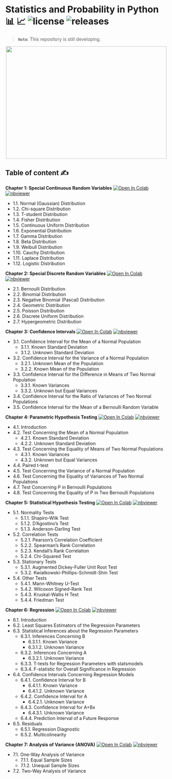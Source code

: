 # Statistics and Probability in Python 📊 📈 ![license](https://img.shields.io/github/license/Pegah-Ardehkhani/Statistics-and-Probability-in-Python.svg) ![releases](https://img.shields.io/github/release/Pegah-Ardehkhani/Statistics-and-Probability-in-Python.svg)

> **`Note`**: This repository is still developing.

<p align="center"> 
  <img width="500" height="350" src="https://cdn.dribbble.com/users/962944/screenshots/14138307/media/ca3377660c3d2053c9d91ac175871429.gif"> 
</p>

## Table of content ✍️

**Chapter 1: Special Continuous Random Variables** <a href="https://colab.research.google.com/github/Pegah-Ardehkhani/Statistics-and-Probability-in-Python/blob/main/Chapter%201%20Special%20Continuous%20Random%20Variables.ipynb" target="_parent\"><img src="https://colab.research.google.com/assets/colab-badge.svg" alt="Open In Colab"/></a> [![nbviewer](https://img.shields.io/badge/render-nbviewer-orange.svg)](https://nbviewer.org/github/Pegah-Ardehkhani/Statistics-and-Probability-in-Python/blob/main/Chapter%201%20Special%20Continuous%20Random%20Variables.ipynb)

- 1.1. Normal (Gaussian) Distribution
- 1.2. Chi-square Distribution
- 1.3. T-student Distribution
- 1.4. Fisher Distribution
- 1.5. Continuous Uniform Distribution
- 1.6. Exponential Distribution
- 1.7. Gamma Distribution
- 1.8. Beta Distribution
- 1.9. Weibull Distribution
- 1.10. Cauchy Distribution
- 1.11. Laplace Distribution
- 1.12. Logistic Distribution

**Chapter 2: Special Discrete Random Variables** <a href="https://colab.research.google.com/github/Pegah-Ardehkhani/Statistics-and-Probability-in-Python/blob/main/Chapter%202%20Special%20Discrete%20Random%20Variables.ipynb" target="_parent\"><img src="https://colab.research.google.com/assets/colab-badge.svg" alt="Open In Colab"/></a> [![nbviewer](https://img.shields.io/badge/render-nbviewer-orange.svg)](https://nbviewer.org/github/Pegah-Ardehkhani/Statistics-and-Probability-in-Python/blob/main/Chapter%202%20Special%20Discrete%20Random%20Variables.ipynb)

- 2.1. Bernoulli Distribution
- 2.2. Binomial Distribution
- 2.3. Negative Binomial (Pascal) Distribution
- 2.4. Geometric Distribution
- 2.5. Poisson Distribution
- 2.6. Discrete Uniform Distribution
- 2.7. Hypergeometric Distribution

**Chapter 3: Confidence Intervals** <a href="https://colab.research.google.com/github/Pegah-Ardehkhani/Statistics-and-Probability-in-Python/blob/main/Chapter%203%20Confidence%20Intervals.ipynb" target="_parent\"><img src="https://colab.research.google.com/assets/colab-badge.svg" alt="Open In Colab"/></a> [![nbviewer](https://img.shields.io/badge/render-nbviewer-orange.svg)](https://nbviewer.org/github/Pegah-Ardehkhani/Statistics-and-Probability-in-Python/blob/main/Chapter%203%20Confidence%20Intervals.ipynb)

- 3.1. Confidence Interval for the Mean of a Normal Population
  - 3.1.1. Known Standard Deviation
  - 3.1.2. Unknown Standard Deviation
- 3.2. Confidence Interval for the Variance of a Normal Population
  - 3.2.1. Unknown Mean of the Population
  - 3.2.2. Known Mean of the Population
- 3.3. Confidence Interval for the Difference in Means of Two Normal Population
  - 3.3.1. Known Variances
  - 3.3.2. Unknown but Equal Variances
- 3.4. Confidence Interval for the Ratio of Variances of Two Normal Populations
- 3.5. Confidence Interval for the Mean of a Bernoulli Random Variable

**Chapter 4: Parametric Hypothesis Testing** <a href="https://colab.research.google.com/github/Pegah-Ardehkhani/Statistics-and-Probability-in-Python/blob/main/Chapter%204%20Parametric%20Hypothesis%20Testing.ipynb" target="_parent\"><img src="https://colab.research.google.com/assets/colab-badge.svg" alt="Open In Colab"/></a> [![nbviewer](https://img.shields.io/badge/render-nbviewer-orange.svg)](https://nbviewer.org/github/Pegah-Ardehkhani/Statistics-and-Probability-in-Python/blob/main/Chapter%204%20Parametric%20Hypothesis%20Testing.ipynb)

- 4.1. Introduction
- 4.2. Test Concerning the Mean of a Normal Population
  - 4.2.1. Known Standard Deviation
  - 4.2.2. Unknown Standard Deviation
- 4.3. Test Concerning the Equality of Means of Two Normal Populations
  - 4.3.1. Known Variances
  - 4.3.2. Unknown but Equal Variances
- 4.4. Paired t-test
- 4.5. Test Concerning the Variance of a Normal Population
- 4.6. Test Concerning the Equality of Variances of Two Normal Populations
- 4.7. Test Concerning P in Bernoulli Populations
- 4.8. Test Concerning the Equality of P in Two Bernoulli Populations

**Chapter 5: Statistical Hypothesis Testing** <a href="https://colab.research.google.com/github/Pegah-Ardehkhani/Statistics-and-Probability-in-Python/blob/main/Chapter%205%20Statistical%20Hypothesis%20Testing.ipynb" target="_parent\"><img src="https://colab.research.google.com/assets/colab-badge.svg" alt="Open In Colab"/></a> [![nbviewer](https://img.shields.io/badge/render-nbviewer-orange.svg)](https://nbviewer.org/github/Pegah-Ardehkhani/Statistics-and-Probability-in-Python/blob/main/Chapter%205%20Statistical%20Hypothesis%20Testing.ipynb)

- 5.1. Normality Tests
  - 5.1.1. Shapiro-Wilk Test
  - 5.1.2. D’Agostino’s  Test
  - 5.1.3. Anderson-Darling Test
- 5.2. Correlation Tests
  - 5.2.1. Pearson’s Correlation Coefficient
  - 5.2.2. Spearman’s Rank Correlation
  - 5.2.3. Kendall’s Rank Correlation
  - 5.2.4. Chi-Squared Test
- 5.3. Stationary Tests
  - 5.3.1. Augmented Dickey-Fuller Unit Root Test
  - 5.3.2. Kwiatkowski-Phillips-Schmidt-Shin Test
- 5.4. Other Tests
  - 5.4.1. Mann-Whitney U-Test
  - 5.4.2. Wilcoxon Signed-Rank Test
  - 5.4.3. Kruskal-Wallis H Test
  - 5.4.4. Friedman Test

**Chapter 6: Regression** <a href="https://colab.research.google.com/github/Pegah-Ardehkhani/Statistics-and-Probability-in-Python/blob/main/Chapter%206%20Regression.ipynb" target="_parent\"><img src="https://colab.research.google.com/assets/colab-badge.svg" alt="Open In Colab"/></a> [![nbviewer](https://img.shields.io/badge/render-nbviewer-orange.svg)](https://nbviewer.org/github/Pegah-Ardehkhani/Statistics-and-Probability-in-Python/blob/main/Chapter%206%20Regression.ipynb)

- 6.1. Introduction
- 6.2. Least Squares Estimators of the Regression Parameters
- 6.3. Statistical Inferences about the Regression Parameters
  - 6.3.1. Inferences Concerning  B 
    - 6.3.1.1. Known Variance
    - 6.3.1.2. Unknown Variance
  - 6.3.2. Inferences Concerning  A 
    - 6.3.2.1. Unknown Variance
  - 6.3.3. T-tests for Regression Parameters with statsmodels
  - 6.3.4. F-statistic for Overall Significance in Regression
- 6.4. Confidence Intervals Concerning Regression Models
  - 6.4.1. Confidence Interval for  B 
    - 6.4.1.1. Known Variance
    - 6.4.1.2. Unknown Variance
  - 6.4.2. Confidence Interval for  A 
    - 6.4.2.1. Unknown Variance
  - 6.4.3. Confidence Interval for  A+Bx 
    - 6.4.3.1. Unknown Variance
  - 6.4.4. Prediction Interval of a Future Response
- 6.5. Residuals
  - 6.5.1. Regression Diagnostic
  - 6.5.2. Multicolinearity

**Chapter 7: Analysis of Variance (ANOVA)** <a href="https://colab.research.google.com/github/Pegah-Ardehkhani/Statistics-and-Probability-in-Python/blob/main/Chapter%207%20Analysis%20of%20Variance%20(Anova).ipynb" target="_parent\"><img src="https://colab.research.google.com/assets/colab-badge.svg" alt="Open In Colab"/></a> [![nbviewer](https://img.shields.io/badge/render-nbviewer-orange.svg)](http://nbviewer.org/github/Pegah-Ardehkhani/Statistics-and-Probability-in-Python/blob/main/Chapter%207%20Analysis%20of%20Variance%20%28Anova%29.ipynb)

- 7.1. One-Way Analysis of Variance
  - 7.1.1. Equal Sample Sizes
  - 7.1.2. Unequal Sample Sizes
- 7.2. Two-Way Analysis of Variance
